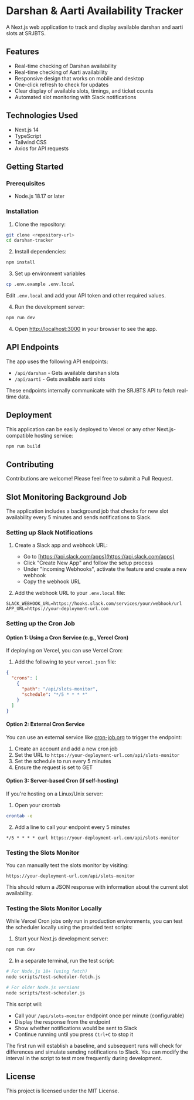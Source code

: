 # Darshan & Aarti Availability Tracker

A Next.js web application to track and display available darshan and aarti slots at SRJBTS.

## Features

- Real-time checking of Darshan availability
- Real-time checking of Aarti availability
- Responsive design that works on mobile and desktop
- One-click refresh to check for updates
- Clear display of available slots, timings, and ticket counts
- Automated slot monitoring with Slack notifications

## Technologies Used

- Next.js 14
- TypeScript
- Tailwind CSS
- Axios for API requests

## Getting Started

### Prerequisites

- Node.js 18.17 or later

### Installation

1. Clone the repository:

```bash
git clone <repository-url>
cd darshan-tracker
```

2. Install dependencies:

```bash
npm install
```

3. Set up environment variables
```bash
cp .env.example .env.local
```
Edit `.env.local` and add your API token and other required values.

4. Run the development server:

```bash
npm run dev
```

4. Open [http://localhost:3000](http://localhost:3000) in your browser to see the app.

## API Endpoints

The app uses the following API endpoints:

- `/api/darshan` - Gets available darshan slots
- `/api/aarti` - Gets available aarti slots

These endpoints internally communicate with the SRJBTS API to fetch real-time data.

## Deployment

This application can be easily deployed to Vercel or any other Next.js-compatible hosting service:

```bash
npm run build
```

## Contributing

Contributions are welcome! Please feel free to submit a Pull Request.

## Slot Monitoring Background Job

The application includes a background job that checks for new slot availability every 5 minutes and sends notifications to Slack.

### Setting up Slack Notifications

1. Create a Slack app and webhook URL:
   - Go to [https://api.slack.com/apps](https://api.slack.com/apps)
   - Click "Create New App" and follow the setup process
   - Under "Incoming Webhooks", activate the feature and create a new webhook
   - Copy the webhook URL

2. Add the webhook URL to your `.env.local` file:
```
SLACK_WEBHOOK_URL=https://hooks.slack.com/services/your/webhook/url
APP_URL=https://your-deployment-url.com
```

### Setting up the Cron Job

#### Option 1: Using a Cron Service (e.g., Vercel Cron)

If deploying on Vercel, you can use Vercel Cron:

1. Add the following to your `vercel.json` file:
```json
{
  "crons": [
    {
      "path": "/api/slots-monitor",
      "schedule": "*/5 * * * *"
    }
  ]
}
```

#### Option 2: External Cron Service

You can use an external service like [cron-job.org](https://cron-job.org) to trigger the endpoint:

1. Create an account and add a new cron job
2. Set the URL to `https://your-deployment-url.com/api/slots-monitor`
3. Set the schedule to run every 5 minutes
4. Ensure the request is set to GET

#### Option 3: Server-based Cron (if self-hosting)

If you're hosting on a Linux/Unix server:

1. Open your crontab
```bash
crontab -e
```

2. Add a line to call your endpoint every 5 minutes
```
*/5 * * * * curl https://your-deployment-url.com/api/slots-monitor
```

### Testing the Slots Monitor

You can manually test the slots monitor by visiting:

```
https://your-deployment-url.com/api/slots-monitor
```

This should return a JSON response with information about the current slot availability.

### Testing the Slots Monitor Locally

While Vercel Cron jobs only run in production environments, you can test the scheduler locally using the provided test scripts:

1. Start your Next.js development server:
```bash
npm run dev
```

2. In a separate terminal, run the test script:
```bash
# For Node.js 18+ (using fetch)
node scripts/test-scheduler-fetch.js

# For older Node.js versions
node scripts/test-scheduler.js
```

This script will:
- Call your `/api/slots-monitor` endpoint once per minute (configurable)
- Display the response from the endpoint
- Show whether notifications would be sent to Slack
- Continue running until you press `Ctrl+C` to stop it

The first run will establish a baseline, and subsequent runs will check for differences and simulate sending notifications to Slack. You can modify the interval in the script to test more frequently during development.

## License

This project is licensed under the MIT License.
